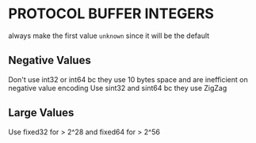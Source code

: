 # PROTOCOL BUFFER INTEGERS
always make the first value `unknown` since it will be the default

## Negative Values
Don't use int32 or int64 bc they use 10 bytes space and are inefficient on
negative value encoding
Use sint32 and sint64 bc they use ZigZag

## Large Values
Use fixed32 for > 2^28 and fixed64 for > 2^56
